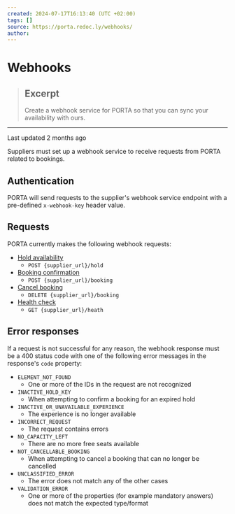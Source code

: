 ```yaml
---
created: 2024-07-17T16:13:40 (UTC +02:00)
tags: []
source: https://porta.redoc.ly/webhooks/
author: 
---
```


# Webhooks

> ## Excerpt
> Create a webhook service for PORTA so that you can sync your availability with ours.

---
Last updated 2 months ago

Suppliers must set up a webhook service to receive requests from PORTA related to bookings.

## [][1]Authentication

PORTA will send requests to the supplier's webhook service endpoint with a pre-defined `x-webhook-key` header value.

## [][2]Requests

PORTA currently makes the following webhook requests:

-   [Hold availability][3]
    -   `POST {supplier_url}/hold`
-   [Booking confirmation][4]
    -   `POST {supplier_url}/booking`
-   [Cancel booking][5]
    -   `DELETE {supplier_url}/booking`
-   [Health check][6]
    -   `GET {supplier_url}/heath`

## [][7]Error responses

If a request is not successful for any reason, the webhook response must be a 400 status code with one of the following error messages in the response's `code` property:

-   `ELEMENT_NOT_FOUND`
    -   One or more of the IDs in the request are not recognized
-   `INACTIVE_HOLD_KEY`
    -   When attempting to confirm a booking for an expired hold
-   `INACTIVE_OR_UNAVAILABLE_EXPERIENCE`
    -   The experience is no longer available
-   `INCORRECT_REQUEST`
    -   The request contains errors
-   `NO_CAPACITY_LEFT`
    -   There are no more free seats available
-   `NOT_CANCELLABLE_BOOKING`
    -   When attempting to cancel a booking that can no longer be cancelled
-   `UNCLASSIFIED_ERROR`
    -   The error does not match any of the other cases
-   `VALIDATION_ERROR`
    -   One or more of the properties (for example mandatory answers) does not match the expected type/format

[1]: https://porta.redoc.ly/webhooks/#authentication
[2]: https://porta.redoc.ly/webhooks/#requests
[3]: https://porta.redoc.ly/webhooks/hold/
[4]: https://porta.redoc.ly/webhooks/confirm/
[5]: https://porta.redoc.ly/webhooks/cancel/
[6]: https://porta.redoc.ly/webhooks/health/
[7]: https://porta.redoc.ly/webhooks/#error-responses
